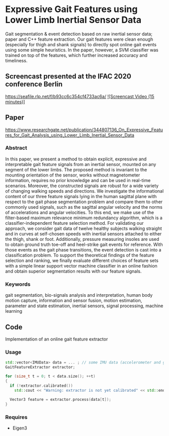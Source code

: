 # Expressive Gait Features using Lower Limb Inertial Sensor Data
Gait segmentation &amp; event detection based on raw inertial sensor data; paper and C++ feature extraction.
Our gait features were clean enough (especially for thigh and shank signals) to directly spot online gait events using some simple heuristics. In the paper, however, a SVM classifier was trained on top of the features, which further increased accuracy and timeliness. 

## Screencast presented at the IFAC 2020 conference Berlin
https://seafile.rlp.net/f/b93cc6c354cf4733ac6a/
[![Screencast Video (15 minutes)]](https://seafile.rlp.net/seafhttp/files/a5522836-7491-4d33-8fcc-93bdecf955a2/Screencast.mp4)



## Paper
https://www.researchgate.net/publication/344807136_On_Expressive_Features_for_Gait_Analysis_using_Lower_Limb_Inertial_Sensor_Data

### Abstract
In this paper, we present a method to obtain explicit, expressive and interpretable
gait feature signals from an inertial sensor, mounted on any segment of the lower limbs.
The proposed method is invariant to the mounting orientation of the sensor, works without
magnetometer information, requires no prior knowledge and can be used in real-time scenarios.
Moreover, the constructed signals are robust for a wide variety of changing walking speeds
and directions. We investigate the informational content of our three feature signals lying in
the human sagittal plane with respect to the gait phase segmentation problem and compare
them to other commonly used signals, such as the sagittal angular velocity and the norms of
accelerations and angular velocities. To this end, we make use of the filter-based maximum
relevance minimum redundancy algorithm, which is a classifier-independent feature selection
method. For validating our approach, we consider gait data of twelve healthy subjects walking
straight and in curves at self-chosen speeds with inertial sensors attached to either the thigh,
shank or foot. Additionally, pressure measuring insoles are used to obtain ground truth toe-off
and heel-strike gait events for reference. With those events as the gait phase transitions, the
event detection is cast into a classification problem. To support the theoretical findings of the
feature selection and ranking, we finally evaluate different choices of feature sets with a simple
linear support vector machine classifier in an online fashion and obtain superior segmentation
results with our feature signals.

### Keywords
gait segmentation, bio-signals analysis and interpretation, human body motion
capture, information and sensor fusion, motion estimation, parameter and state estimation,
inertial sensors, signal processing, machine learning

## Code
Implementation of an online gait feature extractor
### Usage
```cpp
std::vector<IMUData> data = ... ; // some IMU data (accelerometer and gyroscope measurements)
GaitFeatureExtractor extractor;

for (size_t t = 0; t < data.size(); ++t)
{
  if (!extractor.calibrated())
    std::cout << "Warning: extractor is not yet calibrated" << std::endl;
  
  Vector3 feature = extractor.process(data[t]);
}

```

### Requires
- Eigen3

